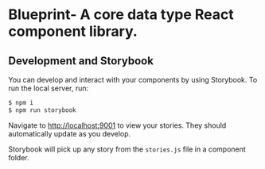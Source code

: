 # Blueprint- A core data type React component library.

## Development and Storybook

You can develop and interact with your components by using Storybook. To run the local server, run:

```bash
$ npm i
$ npm run storybook
```

Navigate to [http://localhost:9001](http://localhost:9001) to view your stories. They should automatically update as you develop.

Storybook will pick up any story from the `stories.js` file in a component folder.
